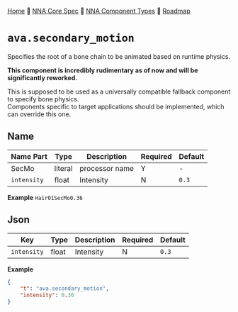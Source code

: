 [Home](../../readme.md) 🔶 [NNA Core Spec](../../nna_spec.md) 🔶 [NNA Component Types](../../nna_component_types.md) 🔶 [Roadmap](../../roadmap.md)

# `ava.secondary_motion`
Specifies the root of a bone chain to be animated based on runtime physics.

**This component is incredibly rudimentary as of now and will be significantly reworked.**

This is supposed to be used as a universally compatible fallback component to specify bone physics.\
Components specific to target applications should be implemented, which can override this one.

## Name
| Name Part | Type | Description | Required | Default |
| --- | --- | --- | --- | --- |
| SecMo | literal | processor name | Y | - |
| `intensity` | float | Intensity | N | `0.3` |

**Example**
`Hair01SecMo0.36`

## Json
| Key | Type | Description | Required | Default |
| --- | --- | --- | --- | --- |
| `intensity` | float | Intensity | N | `0.3` |

**Example**
``` json
{
	"t": "ava.secondary_motion",
	"intensity": 0.36
}
```
